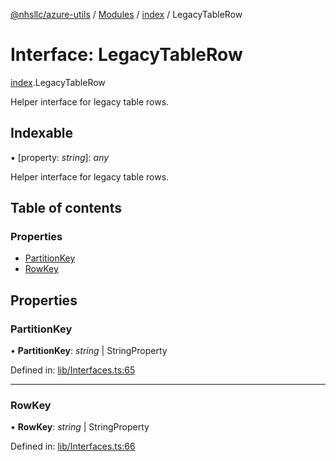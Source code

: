 [@nhsllc/azure-utils](../README.md) / [Modules](../modules.md) / [index](../modules/index.md) / LegacyTableRow

# Interface: LegacyTableRow

[index](../modules/index.md).LegacyTableRow

Helper interface for legacy table rows.

## Indexable

▪ [property: *string*]: *any*

Helper interface for legacy table rows.

## Table of contents

### Properties

- [PartitionKey](index.legacytablerow.md#partitionkey)
- [RowKey](index.legacytablerow.md#rowkey)

## Properties

### PartitionKey

• **PartitionKey**: *string* \| StringProperty

Defined in: [lib/Interfaces.ts:65](https://github.com/nhsllc/azure-utils/blob/7c240ec/lib/Interfaces.ts#L65)

___

### RowKey

• **RowKey**: *string* \| StringProperty

Defined in: [lib/Interfaces.ts:66](https://github.com/nhsllc/azure-utils/blob/7c240ec/lib/Interfaces.ts#L66)
